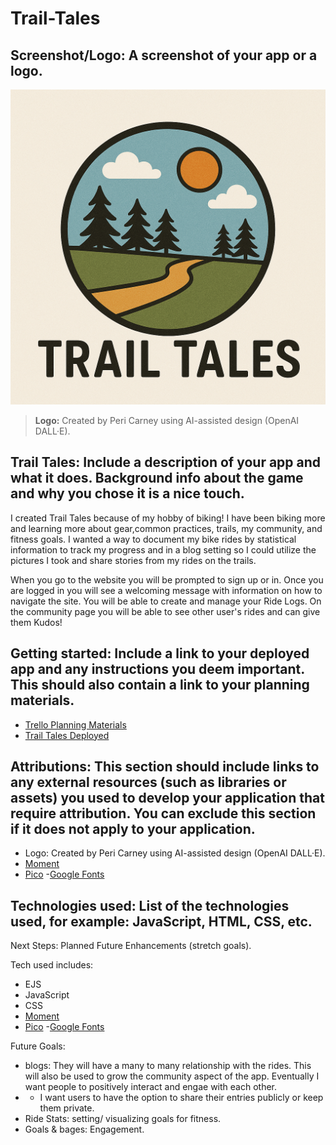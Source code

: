 # Trail-Tales
## **Screenshot/Logo**: A screenshot of your app or a logo.
![Trail Tales Logo](public/images/trail-tales-logo.png)
> **Logo:** Created by Peri Carney using AI-assisted design (OpenAI DALL·E).


## Trail Tales: Include a description of your app and what it does. Background info about the game and why you chose it is a nice touch.

I created Trail Tales because of my hobby of biking! I have been biking more and learning more about gear,common practices, trails, my community, and fitness goals. I wanted a way to document my bike rides by statistical information to track my progress and in a blog setting so I could utilize the pictures I took and share stories from my rides on the trails.

When you go to the website you will be prompted to sign up or in. Once you are logged in you will see a welcoming message with information on how to navigate the site. You will be able to create and manage your Ride Logs. On the community page you will be able to see other user's rides and can give them Kudos!

## **Getting started**: Include a link to your deployed app and any instructions you deem important. This should also contain a link to your planning materials.

- [Trello Planning Materials](https://trello.com/b/fVasRC3J/project-2-bike-tracking-app)
- [Trail Tales Deployed](https://trailtales-9edd5f26ccd2.herokuapp.com/)


## **Attributions**: This section should include links to any external resources (such as libraries or assets) you used to develop your application that require attribution. You can exclude this section if it does not apply to your application.
- Logo: Created by Peri Carney using AI-assisted design (OpenAI DALL·E).
- [Moment](https://momentjs.com/)
- [Pico](https://picocss.com/)
-[Google Fonts](https://fonts.google.com/specimen/Fuzzy+Bubbles)
## **Technologies used**: List of the technologies used, for example: JavaScript, HTML, CSS, etc.

Next Steps: Planned Future Enhancements (stretch goals).

Tech used includes:
- EJS
- JavaScript
- CSS
- [Moment](https://momentjs.com/)
- [Pico](https://picocss.com/)
-[Google Fonts](https://fonts.google.com/specimen/Fuzzy+Bubbles)

Future Goals:
- blogs: They will have a many to many relationship with the rides. This will also be used to grow the community aspect of the app. Eventually I want people to positively interact and engae with each other.
- - I want users to have the option to share their entries publicly or keep them private.
- Ride Stats: setting/ visualizing goals for fitness.
- Goals & bages: Engagement.
